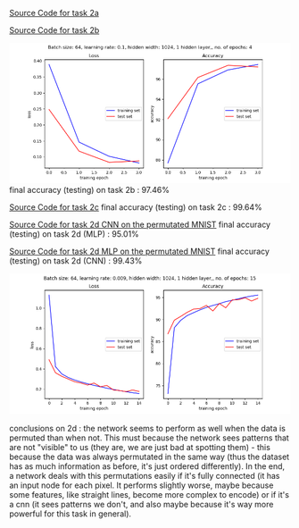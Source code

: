 [Source Code for task 2a](src/main/py/svm/svm_1.0.py)

[Source Code for task 2b](src/main/py/mlp/mlpMNIST.py)

![Result Plot for task 2b MLP on the MNIST](src/main/py/mlp//figures/MLP_4.5_Biologists__bs_64__lr_0.1__hw_1024__no%20of%20epochs_4.png)
final accuracy (testing) on task 2b : 97.46%

[Source Code for task 2c](src/main/py/cnn/model_task2c.py)
final accuracy (testing) on task 2c : 99.64% 

[Source Code for task 2d CNN on the permutated MNIST](src/main/py/cnn/model_task2d.py)
final accuracy (testing) on task 2d (MLP) : 95.01%

[Source Code for task 2d MLP on the permutated MNIST](src/main/py/mlp/mlpPermutMNIST.py)
final accuracy (testing) on task 2d (CNN) : 99.43% 

![Result Plot for task 2d MLP on the permutated MNIST](src/main/py/mlp//figures/MLP_PermutMNIST_4.5_Biologists__bs_64__lr_0.009__hw_1024__no%20of%20epochs_15.png)

conclusions on 2d :
the network seems to perform as well when the data is permuted than when not. This must because the network sees patterns that are not "visible" to us (they are, we are just bad at spotting them) - this because the data was always permutated in the same way (thus the dataset has as much information as before, it's just ordered differently).
In the end, a network deals with this permutations easily if it's fully connected (it has an input node for each pixel. It performs slightly worse, maybe because some features, like straight lines, become more complex to encode) or if it's a cnn (it sees patterns we don't, and also maybe because it's way more powerful for this task in general). 
